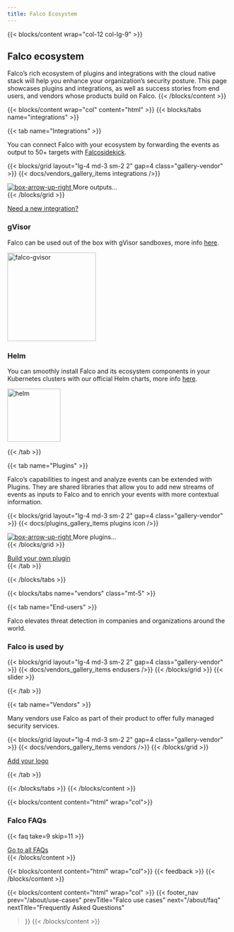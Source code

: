 ```yaml
---
title: Falco Ecosystem
---
```


{{< blocks/content wrap="col-12 col-lg-9" >}}
  ## Falco ecosystem
  
  Falco’s rich ecosystem of plugins and integrations with the cloud native stack will help you enhance your organization’s security posture. This page showcases plugins and integrations, as well as success stories from end users, and vendors whose products build on Falco.
{{< /blocks/content >}}

{{< blocks/content wrap="col" content="html" >}}
  {{< blocks/tabs name="integrations" >}}

  {{< tab name="Integrations" >}}
  <p class="mt-4 mb-5">You can connect Falco with your ecosystem by forwarding the events as output to 50+ targets with <a href="/docs/outputs/forwarding/">Falcosidekick</a>.</p>
  
  {{< blocks/grid layout="lg-4 md-3 sm-2 2" gap=4 class="gallery-vendor" >}}
  {{< docs/vendors_gallery_items integrations />}}
    <div class="d-flex flex-column align-items-center">
      <a class="icon-button shadow" href="https://github.com/falcosecurity/falcosidekick#outputs">
        <img src="/img/icons/box-arrow-up-right.svg" alt="box-arrow-up-right"/>
      </a>
      <span class="font-weight-bold mt-2">More outputs...</span>
    </div>
  {{< /blocks/grid >}}

  <div class="col-12 col-sm-8 col-md-6 col-lg-4 offset-sm-2 offset-md-3 offset-lg-4 mt-5 mb-3 mb-md-0">
    <a class="btn btn-lg btn-primary btn-block" href="https://github.com/falcosecurity/falcosidekick/issues/new?assignees=&labels=kind%2Ffeature&template=feature_request.md&title=" role="button">Need a new integration?</a>
  </div>

  <div class="d-flex flex-column flex-md-row justify-content-between align-items-center mt-md-5 mt-3">
  <div class="mr-md-4 mr-lg-5">
    <h3>gVisor</h3>
    <p>Falco can be used out of the box with gVisor sandboxes, more info 
    <a href="https://falco.org/blog/intro-gvisor-falco/">here</a>.</p>
  </div>
    <img src="/img/falco-gvisor.png" alt="falco-gvisor" loading="lazy" width="200"/>
  </div>

  <div class="d-flex flex-column flex-md-row justify-content-between align-items-center mt-md-5 mt-3">
  <div class="mr-md-4 mr-lg-5">
    <h3>Helm</h3>
    <p>You can smoothly install Falco and its ecosystem components in your Kubernetes clusters with our official Helm charts, more info 
    <a href="https://github.com/falcosecurity/charts">here</a>.</p>
  </div>
    <img src="/img/helm.png" alt="helm" loading="lazy" width="120"/>
  </div>

  {{< /tab >}}

  {{< tab name="Plugins" >}}
  <p class="mt-4 mb-5">Falco’s capabilities to ingest and analyze events can be extended with Plugins. They are shared libraries that allow you to add new streams of events as inputs to Falco and to enrich your events with more contextual information.</p>

  {{< blocks/grid layout="lg-4 md-3 sm-2 2" gap=4 class="gallery-vendor" >}}
  {{< docs/plugins_gallery_items plugins icon />}}
    <div class="d-flex flex-column align-items-center">
      <a class="icon-button shadow" href="https://github.com/falcosecurity/plugins#registered-plugins" aria-label="go to plugins#registered-plugins" >
        <img src="/img/icons/box-arrow-up-right.svg" alt="box-arrow-up-right" />
      </a>
      <span class="font-weight-bold mt-2">More plugins...</span>
    </div>
  {{< /blocks/grid >}}
  
  <div class="col-12 col-sm-8 col-md-6 col-lg-4 offset-sm-2 offset-md-3 offset-lg-4 mt-5 mb-3 mb-md-0">
    <a class="btn btn-lg btn-primary btn-block" href="https://github.com/falcosecurity/plugin-sdk-go" role="button">Build your own plugin</a>
  </div>
  {{< /tab >}}

  {{< /blocks/tabs >}}


  {{< blocks/tabs name="vendors" class="mt-5" >}}

  {{< tab name="End-users" >}}
    <p class="mt-4 mb-5">Falco elevates threat detection in companies and organizations around the world.</p>
  
  <h3 class="mt-5">Falco is used by</h3>
  
  {{< blocks/grid layout="lg-4 md-3 sm-2 2" gap=4 class="gallery-vendor" >}}
  {{< docs/vendors_gallery_items endusers />}}
  {{< /blocks/grid >}}
  {{< slider >}}
  
  {{< /tab >}}

  {{< tab name="Vendors" >}}
  <p class="mt-4 mb-5">Many vendors use Falco as part of their product to offer fully managed security services.</p>

  {{< blocks/grid layout="lg-4 md-3 sm-2 2" gap=4 class="gallery-vendor" >}}
    {{< docs/vendors_gallery_items vendors />}}
  {{< /blocks/grid >}}

  <div class="col-12 col-sm-8 col-md-6 col-lg-4 offset-sm-2 offset-md-3 offset-lg-4 mt-5 mb-3 mb-md-0">
    <a class="btn btn-lg btn-primary btn-block" href="https://github.com/falcosecurity/falco-website/blob/master/ADD_ECOSYSTEM_LOGO.md" role="button">Add your logo</a>
  </div>

  {{< /tab >}}

  {{< /blocks/tabs >}}
{{< /blocks/content >}}

{{< blocks/content content="html" wrap="col">}}
  <h3 class="mb-3">Falco FAQs</h3>
  
  {{< faq take=9 skip=11 >}}

  <div class="text-center mt-5">
    <a href="/about/faq/" class="text-center btn btn-primary btn-lg">Go to all FAQs</a>
  </div>
{{< /blocks/content >}}

{{< blocks/content content="html" wrap="col">}}
{{< feedback >}}
{{< /blocks/content >}}

{{< blocks/content content="html" wrap="col" >}}
{{< footer_nav 
  prev="/about/use-cases"
  prevTitle="Falco use cases"
  next="/about/faq" 
  nextTitle="Frequently Asked Questions" 
>}}
{{< /blocks/content >}}
